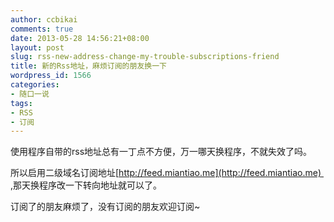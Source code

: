 ```yaml
---
author: ccbikai
comments: true
date: 2013-05-28 14:56:21+08:00
layout: post
slug: rss-new-address-change-my-trouble-subscriptions-friend
title: 新的Rss地址，麻烦订阅的朋友换一下
wordpress_id: 1566
categories:
- 随口一说
tags:
- RSS
- 订阅
---
```


使用程序自带的rss地址总有一丁点不方便，万一哪天换程序，不就失效了吗。

所以启用二级域名订阅地址[http://feed.miantiao.me](http://feed.miantiao.me)  ,那天换程序改一下转向地址就可以了。

订阅了的朋友麻烦了，没有订阅的朋友欢迎订阅~
